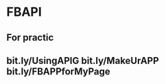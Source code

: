 # FBAPI
For practic
--------------------------------------------
bit.ly/UsingAPIG
bit.ly/MakeUrAPP
bit.ly/FBAPPforMyPage
--------------------------------------------
